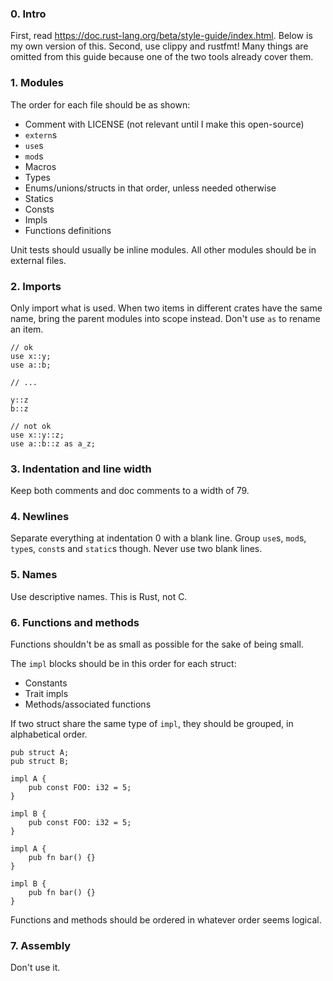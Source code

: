 ### 0. Intro

First, read <https://doc.rust-lang.org/beta/style-guide/index.html>. Below is my own version of this.
Second, use clippy and rustfmt! Many things are omitted from this guide because one of the two tools already cover them.

### 1. Modules

The order for each file should be as shown:
- Comment with LICENSE (not relevant until I make this open-source)
- `extern`s
- `use`s
- `mod`s
- Macros
- Types
- Enums/unions/structs in that order, unless needed otherwise
- Statics
- Consts
- Impls
- Functions definitions

Unit tests should usually be inline modules. All other modules should be in external files.

### 2. Imports

Only import what is used.
When two items in different crates have the same name, bring the parent modules into scope instead. Don't use `as` to rename an item.
```
// ok
use x::y;
use a::b;

// ...

y::z
b::z
```
```
// not ok
use x::y::z;
use a::b::z as a_z;
```

### 3. Indentation and line width

Keep both comments and doc comments to a width of 79.

### 4. Newlines

Separate everything at indentation 0 with a blank line. Group `use`s, `mod`s, `type`s, `const`s and `static`s though.
Never use two blank lines.

### 5. Names

Use descriptive names. This is Rust, not C.

### 6. Functions and methods

Functions shouldn't be as small as possible for the sake of being small.

The `impl` blocks should be in this order for each struct:
- Constants
- Trait impls
- Methods/associated functions

If two struct share the same type of `impl`, they should be grouped, in alphabetical order.
```
pub struct A;
pub struct B;

impl A {
    pub const FOO: i32 = 5;
}

impl B {
    pub const FOO: i32 = 5;
}

impl A {
    pub fn bar() {}
}

impl B {
    pub fn bar() {}
}
```
Functions and methods should be ordered in whatever order seems logical.

### 7. Assembly

Don't use it.
